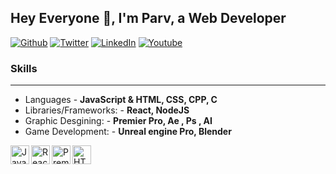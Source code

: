 ## Hey Everyone 👋, I'm Parv, a Web Developer

<p><a href="https://github.com/Parv-gugnani" target="_blank"><img alt="Github" src="https://img.shields.io/badge/GitHub-%2312100E.svg?&style=for-the-badge&logo=Github&logoColor=white" /></a> <a href="https://twitter.com/Parv_developer" target="_blank"><img alt="Twitter" src="https://img.shields.io/badge/twitter-%231DA1F2.svg?&style=for-the-badge&logo=twitter&logoColor=white" /></a> <a href="https://www.linkedin.com/in/parv-gugnani" target="_blank"><img alt="LinkedIn" src="https://img.shields.io/badge/linkedin-%230077B5.svg?&style=for-the-badge&logo=linkedin&logoColor=white" /></a> <a href="https://www.youtube.com/@parvgugnani878" target="_blank"><img alt="Youtube" src="https://img.shields.io/badge/youtube-%2312100E.svg?&style=for-the-badge&logo=youtube&logoColor=red" /></a>
</p>

### Skills

---

- Languages - **JavaScript & HTML, CSS, CPP, C**
- Libraries/Frameworks: - **React, NodeJS**
- Graphic Desgining: - **Premier Pro, Ae , Ps , AI**
- Game Development: - **Unreal engine Pro, Blender**

<img align="left" alt="JavaScript" width="30px" src="https://upload.wikimedia.org/wikipedia/commons/6/6a/JavaScript-logo.png" />

<img align="left" alt="React" width="30px" src="https://upload.wikimedia.org/wikipedia/commons/thumb/a/a7/React-icon.svg/1280px-React-icon.svg.png" />

<img align="left" alt="Premier Pro" width="30px" src="https://upload.wikimedia.org/wikipedia/commons/thumb/4/40/Adobe_Premiere_Pro_CC_icon.svg/50px-Adobe_Premiere_Pro_CC_icon.svg.png" />

<img align="left" alt="HTML" width="30px" src="https://upload.wikimedia.org/wikipedia/commons/8/80/HTML5_logo_resized.png" />
